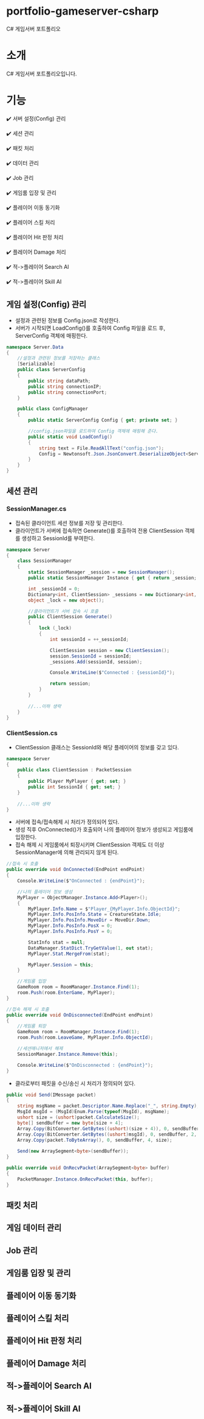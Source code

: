 # portfolio-gameserver-csharp
C# 게임서버 포트폴리오

# 소개
C# 게임서버 포트폴리오입니다.

# 기능
:heavy_check_mark: 서버 설정(Config) 관리


:heavy_check_mark: 세션 관리


:heavy_check_mark: 패킷 처리


:heavy_check_mark: 데이터 관리


:heavy_check_mark: Job 관리


:heavy_check_mark: 게임룸 입장 및 관리


:heavy_check_mark: 플레이어 이동 동기화


:heavy_check_mark: 플레이어 스킬 처리


:heavy_check_mark: 플레이어 Hit 판정 처리


:heavy_check_mark: 플레이어 Damage 처리


:heavy_check_mark: 적->플레이어 Search AI


:heavy_check_mark: 적->플레이어 Skill AI

## 게임 설정(Config) 관리
- 설정과 관련된 정보를 Config.json로 작성한다.
- 서버가 시작되면 LoadConfig()를 호출하여 Config 파일을 로드 후, ServerConfig 객체에 매핑한다.
``` c#
namespace Server.Data
{
	//설정과 관련된 정보를 저장하는 클래스
	[Serializable]
	public class ServerConfig
	{
		public string dataPath;
		public string connectionIP;
		public string connectionPort;
	}

	public class ConfigManager
	{
		public static ServerConfig Config { get; private set; }

		//config.json파일을 로드하여 Config 객체에 매핑해 준다.
		public static void LoadConfig()
		{
			string text = File.ReadAllText("config.json");
			Config = Newtonsoft.Json.JsonConvert.DeserializeObject<ServerConfig>(text);
		}
	}
}
```
## 세션 관리
### **SessionManager.cs**
- 접속된 클라이언트 세션 정보를 저장 및 관리한다.
- 클라이언트가 서버에 접속하연 Generate()를 호출하여 전용 ClientSession 객체를 생성하고 SessionId를 부여한다.
``` c#
namespace Server
{
	class SessionManager
	{
		static SessionManager _session = new SessionManager();
		public static SessionManager Instance { get { return _session; } }

		int _sessionId = 0;
		Dictionary<int, ClientSession> _sessions = new Dictionary<int, ClientSession>();
		object _lock = new object();

		//클라이언트가 서버 접속 시 호출
		public ClientSession Generate()
		{
			lock (_lock)
			{
				int sessionId = ++_sessionId;

				ClientSession session = new ClientSession();
				session.SessionId = sessionId;
				_sessions.Add(sessionId, session);

				Console.WriteLine($"Connected : {sessionId}");

				return session;
			}
		}
		
		//...이하 생략
	}
}
```
### **ClientSession.cs**
- ClientSession 클래스는 SessionId와 해당 플레이어의 정보를 갖고 있다.
``` c#
namespace Server
{	
	public class ClientSession : PacketSession
	{
		public Player MyPlayer { get; set; }
		public int SessionId { get; set; }
	}
	
	//...이하 생략
}
```
- 서버에 접속/접속해제 시 처리가 정의되어 있다.
- 생성 직후 OnConnected()가 호출되어 나의 플레이어 정보가 생성되고 게임룸에 입장한다.
- 접속 해제 시 게임룸에서 퇴장시키며 ClientSession 객제도 더 이상 SessionManager에 의해 관리되지 않게 된다.
``` c#
//접속 시 호출
public override void OnConnected(EndPoint endPoint)
{
	Console.WriteLine($"OnConnected : {endPoint}");

	//나의 플레이어 정보 생성
	MyPlayer = ObjectManager.Instance.Add<Player>();
	{
		MyPlayer.Info.Name = $"Player_{MyPlayer.Info.ObjectId}";
		MyPlayer.Info.PosInfo.State = CreatureState.Idle;
		MyPlayer.Info.PosInfo.MoveDir = MoveDir.Down;
		MyPlayer.Info.PosInfo.PosX = 0;
		MyPlayer.Info.PosInfo.PosY = 0;

		StatInfo stat = null;
		DataManager.StatDict.TryGetValue(1, out stat);
		MyPlayer.Stat.MergeFrom(stat);

		MyPlayer.Session = this;
	}

	//게임룸 입장
	GameRoom room = RoomManager.Instance.Find(1);
	room.Push(room.EnterGame, MyPlayer);
}

//접속 해제 시 호출
public override void OnDisconnected(EndPoint endPoint)
{
	//게임룸 퇴장
	GameRoom room = RoomManager.Instance.Find(1);
	room.Push(room.LeaveGame, MyPlayer.Info.ObjectId);

	//세션매니저에서 해제
	SessionManager.Instance.Remove(this);

	Console.WriteLine($"OnDisconnected : {endPoint}");
}
```
- 클라로부터 패킷을 수신/송신 시 처리가 정의되어 있다. 
``` c#
public void Send(IMessage packet)
{
	string msgName = packet.Descriptor.Name.Replace("_", string.Empty);
	MsgId msgId = (MsgId)Enum.Parse(typeof(MsgId), msgName);
	ushort size = (ushort)packet.CalculateSize();
	byte[] sendBuffer = new byte[size + 4];
	Array.Copy(BitConverter.GetBytes((ushort)(size + 4)), 0, sendBuffer, 0, sizeof(ushort)); //버퍼 사이즈 값 추가
	Array.Copy(BitConverter.GetBytes((ushort)msgId), 0, sendBuffer, 2, sizeof(ushort)); //msgId 값 추가
	Array.Copy(packet.ToByteArray(), 0, sendBuffer, 4, size);
	
	Send(new ArraySegment<byte>(sendBuffer));
}

public override void OnRecvPacket(ArraySegment<byte> buffer)
{
	PacketManager.Instance.OnRecvPacket(this, buffer);
}
```
## 패킷 처리
## 게임 데이터 관리
## Job 관리
## 게임룸 입장 및 관리
## 플레이어 이동 동기화
## 플레이어 스킬 처리
## 플레이어 Hit 판정 처리
## 플레이어 Damage 처리
## 적->플레이어 Search AI
## 적->플레이어 Skill AI
